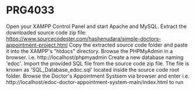 # PRG4033

Open your XAMPP Control Panel and start Apache and MySQL.
Extract the downloaded source code zip file: https://www.sourcecodester.com/hashenudara/simple-doctors-appointment-project.html
Copy the extracted source code folder and paste it into the XAMPP's "htdocs" directory.
Browse the PHPMyAdmin in a browser. i.e. http://localhost/phpmyadmin
Create a new database naming 'edoc'.
Import the provided SQL file from the source code zip file. The file is known as 'SQL_Database_edoc.sql' located inside the source code root folder.
Browse the Doctor's Appointment Systsem via browser and enter i.e. http://localhost/edoc-doctor-appointment-system-main/index.html to run
